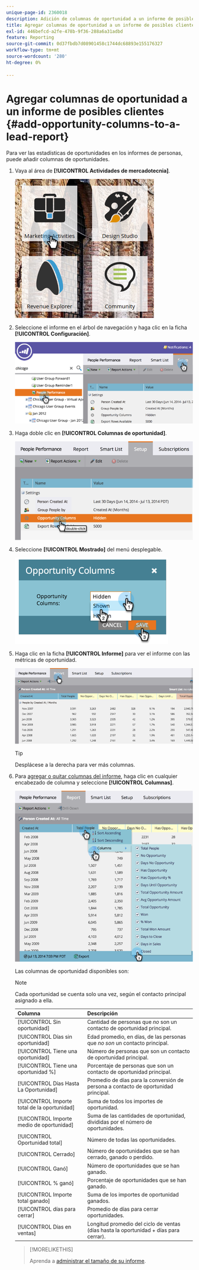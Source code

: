 ```yaml
---
unique-page-id: 2360018
description: Adición de columnas de oportunidad a un informe de posibles clientes - Documentos de Marketo - Documentación del producto
title: Agregar columnas de oportunidad a un informe de posibles clientes
exl-id: 446befcd-a2fe-478b-9f36-288a6a31adbd
feature: Reporting
source-git-commit: 0d37fbdb7d08901458c1744dc68893e155176327
workflow-type: tm+mt
source-wordcount: '280'
ht-degree: 0%

---
```


# Agregar columnas de oportunidad a un informe de posibles clientes {#add-opportunity-columns-to-a-lead-report}

Para ver las estadísticas de oportunidades en los informes de personas, puede añadir columnas de oportunidades.

1. Vaya al área de **[!UICONTROL Actividades de mercadotecnia]**.

   ![](assets/ma.png)

1. Seleccione el informe en el árbol de navegación y haga clic en la ficha **[!UICONTROL Configuración]**.

   ![](assets/two.png)

1. Haga doble clic en **[!UICONTROL Columnas de oportunidad]**.

   ![](assets/three.png)

1. Seleccione **[!UICONTROL Mostrado]** del menú desplegable.

   ![](assets/image2014-9-16-12-3a50-3a33.png)

1. Haga clic en la ficha **[!UICONTROL Informe]** para ver el informe con las métricas de oportunidad.

   ![](assets/five.png)

   >[!TIP]
   >
   >Desplácese a la derecha para ver más columnas.

1. Para [agregar o quitar columnas del informe](/help/marketo/product-docs/reporting/basic-reporting/editing-reports/select-report-columns.md), haga clic en cualquier encabezado de columna y seleccione **[!UICONTROL Columnas]**.

   ![](assets/six.png)

   Las columnas de oportunidad disponibles son:

   >[!NOTE]
   >
   >Cada oportunidad se cuenta solo una vez, según el contacto principal asignado a ella.

   | Columna | Descripción |
   |---|---|
   | [!UICONTROL Sin oportunidad] | Cantidad de personas que *no* son un contacto de oportunidad principal. |
   | [!UICONTROL Días sin oportunidad] | Edad promedio, en días, de las personas que *no son* un contacto principal. |
   | [!UICONTROL Tiene una oportunidad] | Número de personas que son un contacto de oportunidad principal. |
   | [!UICONTROL Tiene una oportunidad %] | Porcentaje de personas que son un contacto de oportunidad principal. |
   | [!UICONTROL Días Hasta La Oportunidad] | Promedio de días para la conversión de persona a contacto de oportunidad principal. |
   | [!UICONTROL Importe total de la oportunidad] | Suma de todos los importes de oportunidad. |
   | [!UICONTROL Importe medio de oportunidad] | Suma de las cantidades de oportunidad, divididas por el número de oportunidades. |
   | [!UICONTROL Oportunidad total] | Número de todas las oportunidades. |
   | [!UICONTROL Cerrado] | Número de oportunidades que se han cerrado, ganado o perdido. |
   | [!UICONTROL Ganó] | Número de oportunidades que se han ganado. |
   | [!UICONTROL % ganó] | Porcentaje de oportunidades que se han ganado. |
   | [!UICONTROL Importe total ganado] | Suma de los importes de oportunidad ganados. |
   | [!UICONTROL días para cerrar] | Promedio de días para cerrar oportunidades. |
   | [!UICONTROL Días en ventas] | Longitud promedio del ciclo de ventas (días hasta la oportunidad + días para cerrar). |

   >[!MORELIKETHIS]
   >
   >Aprenda a [administrar el tamaño de su informe](/help/marketo/product-docs/reporting/basic-reporting/editing-reports/configure-report-size.md).

